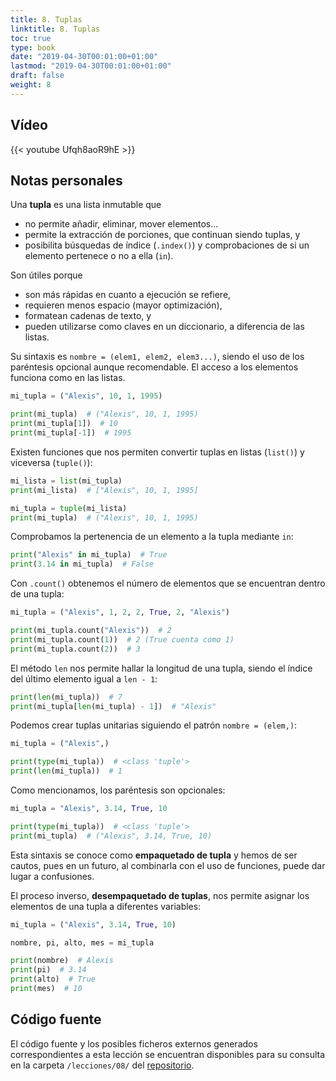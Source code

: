 ```yaml
---
title: 8. Tuplas
linktitle: 8. Tuplas
toc: true
type: book
date: "2019-04-30T00:01:00+01:00"
lastmod: "2019-04-30T00:01:00+01:00"
draft: false
weight: 8
---
```


## Vídeo

{{< youtube Ufqh8aoR9hE >}}

## Notas personales

Una **tupla** es una lista inmutable que

- no permite añadir, eliminar, mover elementos...
- permite la extracción de porciones, que continuan siendo tuplas, y
- posibilita búsquedas de índice (`.index()`) y comprobaciones de si un elemento pertenece o no a ella (`in`).

Son útiles porque

- son más rápidas en cuanto a ejecución se refiere,
- requieren menos espacio (mayor optimización),
- formatean cadenas de texto, y
- pueden utilizarse como claves en un diccionario, a diferencia de las listas.

Su sintaxis es `nombre = (elem1, elem2, elem3...)`, siendo el uso de los paréntesis opcional aunque recomendable. El acceso a los elementos funciona como en las listas.

```python
mi_tupla = ("Alexis", 10, 1, 1995)

print(mi_tupla)  # ("Alexis", 10, 1, 1995)
print(mi_tupla[1])  # 10
print(mi_tupla[-1])  # 1995
```

Existen funciones que nos permiten convertir tuplas en listas (`list()`) y viceversa (`tuple()`):

```python
mi_lista = list(mi_tupla)
print(mi_lista)  # ["Alexis", 10, 1, 1995]

mi_tupla = tuple(mi_lista)
print(mi_tupla)  # ("Alexis", 10, 1, 1995)
```

Comprobamos la pertenencia de un elemento a la tupla mediante `in`:

```python
print("Alexis" in mi_tupla)  # True
print(3.14 in mi_tupla)  # False
```

Con `.count()` obtenemos el número de elementos que se encuentran dentro de una tupla:

```python
mi_tupla = ("Alexis", 1, 2, 2, True, 2, "Alexis")

print(mi_tupla.count("Alexis"))  # 2
print(mi_tupla.count(1))  # 2 (True cuenta como 1)
print(mi_tupla.count(2))  # 3
```

El método `len` nos permite hallar la longitud de una tupla, siendo el índice del último elemento igual a `len - 1`:

```python
print(len(mi_tupla))  # 7
print(mi_tupla[len(mi_tupla) - 1])  # "Alexis"
```

Podemos crear tuplas unitarias siguiendo el patrón `nombre = (elem,)`:

```python
mi_tupla = ("Alexis",)

print(type(mi_tupla))  # <class 'tuple'>
print(len(mi_tupla))  # 1
```

Como mencionamos, los paréntesis son opcionales:

```python
mi_tupla = "Alexis", 3.14, True, 10

print(type(mi_tupla))  # <class 'tuple'>
print(mi_tupla)  # ("Alexis", 3.14, True, 10)
```

Esta sintaxis se conoce como **empaquetado de tupla** y hemos de ser cautos, pues en un futuro, al combinarla con el uso de funciones, puede dar lugar a confusiones.

El proceso inverso, **desempaquetado de tuplas**, nos permite asignar los elementos de una tupla a diferentes variables:

```python
mi_tupla = ("Alexis", 3.14, True, 10)

nombre, pi, alto, mes = mi_tupla

print(nombre)  # Alexis
print(pi)  # 3.14
print(alto)  # True
print(mes)  # 10
```

## Código fuente

El código fuente y los posibles ficheros externos generados correspondientes a esta lección se encuentran disponibles para su consulta en la carpeta `/lecciones/08/` del [repositorio](https://github.com/ImAlexisSaez/curso-python-desde-0).
